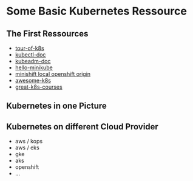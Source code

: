 # Some Basic Kubernetes Ressource

## The First Ressources
* [tour-of-k8s](http://bit.ly/tour-of-k8s)
* [kubectl-doc](https://kubernetes.io/docs/reference/kubectl/overview/)
* [kubeadm-doc](https://kubernetes.io/docs/reference/setup-tools/kubeadm/kubeadm/)
* [hello-minikube](https://kubernetes.io/docs/tutorials/hello-minikube/)
* [minishift local openshift origin](https://docs.openshift.org/latest/minishift/index.html)
* [awesome-k8s](http://bit.ly/awsm-k8s)
* [great-k8s-courses](http://bit.ly/free-k8s-courses)

## Kubernetes in one Picture

## Kubernetes on different Cloud Provider
* aws / kops
* aws / eks
* gke
* aks
* openshift
* ...
